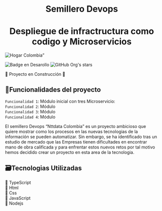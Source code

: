 <h1 align="center"> Semillero Devops </h1> 
<h1 align="center"> Despliegue de infractructura como codigo y Microservicios  </h1>

![Hogar Colombia”](https://www.avaesen.es/wp-content/uploads/2021/10/NTTDATA_.jpg)

![Badge en Desarollo](https://img.shields.io/badge/STATUS-EN%20DESAROLLO-green)
![GitHub Org's stars](https://img.shields.io/github/stars/camilafernanda?style=social)<br>

:construction: Proyecto en Construcción :construction:
## :hammer:Funcionalidades del proyecto

`Funcionalidad 1`: Módulo inicial con tres  Microservicio:  <br>
`Funcionalidad 2`: Módulo  <br>
`Funcionalidad 3`: Módulo  <br>
`Funcionalidad 4`: Módulo  <br>



El semillero Devops “Nttdata Colombia” es un proyecto ambicioso que quiere mostrar como los procesos en las nuevas tecnologias de la información se pueden automatizar. 
Sin embargo, se ha identificado tras un estudio de mercado que las Empresas tienen dificultades en encontrar mano de obra calificada y para enfrentar estos nuevos retos por tal motivo hemos decidido crear un proyecto en esta area de la tecnologia. 

## :card_file_box:Tecnologias Utilizadas <br>
:pushpin: TypeScript <br>
:pushpin: Html <br>
:pushpin: Css <br>
:pushpin: JavaScript <br>
:pushpin: Nodejs <br>
